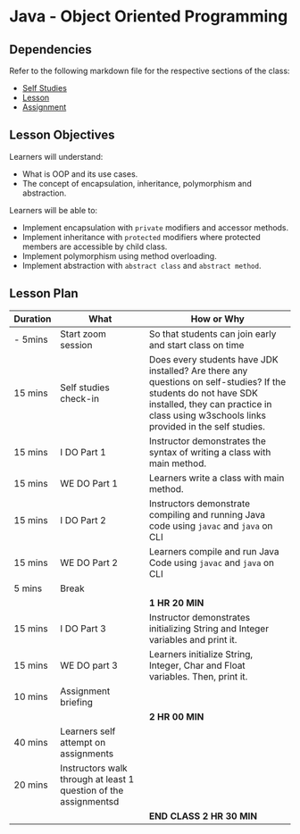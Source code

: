 # Java - Object Oriented Programming

## Dependencies

Refer to the following markdown file for the respective sections of the class:
- [Self Studies](./studies.md)
- [Lesson](./lesson.md)
- [Assignment](./assignment.md)

## Lesson Objectives

Learners will understand:
- What is OOP and its use cases.
- The concept of encapsulation, inheritance, polymorphism and abstraction. 

Learners will be able to:
- Implement encapsulation with `private` modifiers and accessor methods.
- Implement inheritance with `protected` modifiers where protected members are accessible by child class.
- Implement polymorphism using method overloading.
- Implement abstraction with `abstract class` and `abstract method`. 


## Lesson Plan

|Duration|What|How or Why|
|--------|-----|-------|
|- 5mins |Start zoom session|So that students can join early and start class on time|
|15 mins|Self studies check-in|Does every students have JDK installed? Are there any questions on self-studies? If the students do not have SDK installed, they can practice in class using w3schools links provided in the self studies.|
|15 mins|I DO Part 1|Instructor demonstrates the syntax of writing a class with main method.|
|15 mins|WE DO Part 1|Learners write a class with main method.|
|15 mins|I DO Part 2|Instructors demonstrate compiling and running Java code using `javac` and `java` on CLI|
|15 mins|WE DO Part 2|Learners compile and run Java Code using `javac` and `java` on CLI|
|5 mins| Break||
|||**1 HR 20 MIN**|
|15 mins|I DO Part 3| Instructor demonstrates initializing String and Integer variables and print it.|
|15 mins|WE DO part 3| Learners initialize String, Integer, Char and Float variables. Then, print it.|
|10 mins|Assignment briefing|
|||**2 HR 00 MIN**|
|40 mins|Learners self attempt on assignments|
|20 mins|Instructors walk through at least 1 question of the assignmentsd|
|||**END CLASS 2 HR 30 MIN**|

